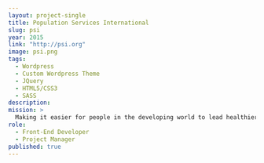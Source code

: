 ```yaml
---
layout: project-single
title: Population Services International
slug: psi
year: 2015
link: "http://psi.org"
image: psi.png
tags:
  - Wordpress
  - Custom Wordpress Theme
  - JQuery
  - HTML5/CSS3
  - SASS
description:
mission: >
  Making it easier for people in the developing world to lead healthier lives and plan the families they desire.
role:
  - Front-End Developer
  - Project Manager
published: true
---
```

